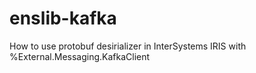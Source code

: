 # enslib-kafka
How to use protobuf desirializer in InterSystems IRIS with %External.Messaging.KafkaClient